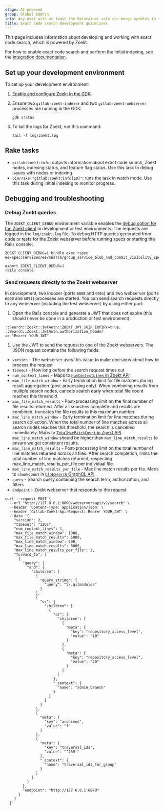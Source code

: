 ```yaml
---
stage: AI-powered
group: Global Search
info: Any user with at least the Maintainer role can merge updates to this content. For details, see https://docs.gitlab.com/development/development_processes/#development-guidelines-review.
title: Exact code search development guidelines
---
```


This page includes information about developing and working with exact code search, which is powered by Zoekt.

For how to enable exact code search and perform the initial indexing, see the
[integration documentation](../integration/exact_code_search/zoekt.md#enable-exact-code-search).

## Set up your development environment

To set up your development environment:

1. [Enable and configure Zoekt in the GDK](https://gitlab.com/gitlab-org/gitlab-development-kit/blob/main/doc/howto/zoekt.md).
1. Ensure two `gitlab-zoekt-indexer` and two `gitlab-zoekt-webserver` processes are running in the GDK:

   ```shell
   gdk status
   ```

1. To tail the logs for Zoekt, run this command:

   ```shell
   tail -f log/zoekt.log
   ```

## Rake tasks

- `gitlab:zoekt:info`: outputs information about exact code search, Zoekt nodes, indexing status,
  and feature flag status. Use this task to debug issues with nodes or indexing.
- `bin/rake "gitlab:zoekt:info[10]"`: runs the task in watch mode. Use this task during initial indexing to monitor
  progress.

## Debugging and troubleshooting

### Debug Zoekt queries

The `ZOEKT_CLIENT_DEBUG` environment variable enables
the [debug option for the Zoekt client](https://gitlab.com/gitlab-org/gitlab/-/blob/b9ec9fd2d035feb667fd14055b03972c828dcf3a/ee/lib/gitlab/search/zoekt/client.rb#L207)
in development or test environments.
The requests are logged in the `log/zoekt.log` file.
To debug HTTP queries generated from code or tests for the Zoekt webserver
before running specs or starting the Rails console:

```console
ZOEKT_CLIENT_DEBUG=1 bundle exec rspec ee/spec/services/ee/search/group_service_blob_and_commit_visibility_spec.rb

export ZOEKT_CLIENT_DEBUG=1
rails console
```

### Send requests directly to the Zoekt webserver

In development, two indexer (ports `6080` and `6081`) and two webserver (ports `6090` and `6091`) processes are started.
You can send search requests directly to any webserver (including the test webserver) by using either port:

1. Open the Rails console and generate a JWT that does not expire
   (this should never be done in a production or test environment):

```shell
::Search::Zoekt::JwtAuth::ZOEKT_JWT_SKIP_EXPIRY=true; ::Search::Zoekt::JwtAuth.authorization_header
=> "Bearer YOUR_JWT"
```

1. Use the JWT to send the request to one of the Zoekt webservers.
   The JSON request contains the following fields:

- `version` - The webserver uses this value to make decisions about how to process the request
- `timeout` - How long before the search request times out
- `num_context_lines` - Maps to [`NumContextLines` in Zoekt API](https://github.com/sourcegraph/zoekt/blob/87bb21ae49ead6e0cd19ee57425fd3bc72b11743/api.go#L994)
- `max_file_match_window` - Early termination limit for file matches during result aggregation (post-processing only). When combining results from multiple search nodes, cancels search early when total file count reaches this threshold.
- `max_file_match_results` - Post-processing limit on the final number of file results returned. After all searches complete and results are combined, truncates the file results to this maximum number.
- `max_line_match_window` - Early termination limit for line matches during search collection. When the total number of line matches across all search nodes reaches this threshold, the search is cancelled immediately. Maps to [`TotalMaxMatchCount` in Zoekt API](https://github.com/sourcegraph/zoekt/blob/87bb21ae49ead6e0cd19ee57425fd3bc72b11743/api.go#L966). `max_line_match_window` should be higher than `max_line_match_results` to ensure we get consistent results.
- `max_line_match_results` - Post-processing limit on the total number of line matches returned across all files. After search completion, limits the total number of line matches returned, respecting max_line_match_results_per_file per individual file.
- `max_line_match_results_per_file` - Max line match results per file. Maps to `chunkCount` in [`blobSearch` GraphQL API](../api/graphql/reference/_index.md#queryblobsearch).
- `query` - Search query containing the search term, authorization, and filters
- `endpoint` - Zoekt webserver that responds to the request

```shell
curl --request POST \
  --url "http://127.0.0.1:6090/webserver/api/v2/search" \
  --header 'Content-Type: application/json' \
  --header 'Gitlab-Zoekt-Api-Request: Bearer YOUR_JWT' \
  --data '{
    "version": 2,
    "timeout": "120s",
    "num_context_lines": 1,
    "max_file_match_window": 1000,
    "max_file_match_results": 5000,
    "max_line_match_window": 500,
    "max_line_match_results": 5000,
    "max_line_match_results_per_file": 3,
    "forward_to": [
      {
        "query": {
          "and": {
            "children": [
              {
                "query_string": {
                  "query": "\\.gitmodules"
                }
              },
              {
                "or": {
                  "children": [
                    {
                      "or": {
                        "children": [
                          {
                            "meta": {
                              "key": "repository_access_level",
                              "value": "10"
                            }
                          },
                          {
                            "meta": {
                              "key": "repository_access_level",
                              "value": "20"
                            }
                          }
                        ]
                      },
                      "_context": {
                        "name": "admin_branch"
                      }
                    }
                  ]
                }
              },
              {
                "meta": {
                  "key": "archived",
                  "value": "f"
                }
              },
              {
                "meta": {
                  "key": "traversal_ids",
                  "value": "^259-"
                },
                "_context": {
                  "name": "traversal_ids_for_group"
                }
              }
            ]
          }
        },
        "endpoint": "http://127.0.0.1:6070"
      }
    ]
  }'
```
